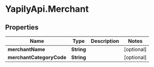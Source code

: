 # YapilyApi.Merchant

## Properties

Name | Type | Description | Notes
------------ | ------------- | ------------- | -------------
**merchantName** | **String** |  | [optional] 
**merchantCategoryCode** | **String** |  | [optional] 


